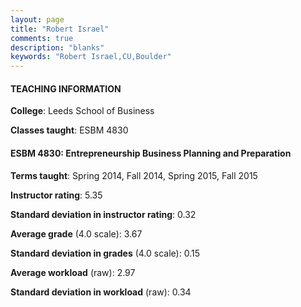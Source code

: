 ```yaml
---
layout: page
title: "Robert Israel" 
comments: true
description: "blanks"
keywords: "Robert Israel,CU,Boulder"
---
```

<head>
<script src="https://ajax.googleapis.com/ajax/libs/jquery/2.1.3/jquery.min.js"></script>
<script src="https://dl.dropboxusercontent.com/s/pc42nxpaw1ea4o9/highcharts.js?dl=0"></script>
<!-- <script src="../assets/js/highcharts.js"></script> -->
<style type="text/css">@font-face {
	font-family: "Bebas Neue";
	src: url(https://www.filehosting.org/file/details/544349/BebasNeue Regular.otf) format("opentype");
	}
	h1.Bebas { 
		font-family: "Bebas Neue", Verdana, Tahoma;
	}
</style>
</head>
	   
#### TEACHING INFORMATION

**College**: Leeds School of Business

**Classes taught**: ESBM 4830

#### ESBM 4830: Entrepreneurship Business Planning and Preparation

**Terms taught**: Spring 2014, Fall 2014, Spring 2015, Fall 2015

**Instructor rating**: 5.35

**Standard deviation in instructor rating**: 0.32

**Average grade** (4.0 scale): 3.67

**Standard deviation in grades** (4.0 scale): 0.15

**Average workload** (raw): 2.97

**Standard deviation in workload** (raw): 0.34

